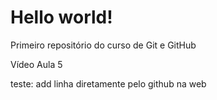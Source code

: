 # Hello world!
 Primeiro repositório do curso de Git e GitHub

 Vídeo Aula 5
 
 teste: add linha diretamente pelo github na web
